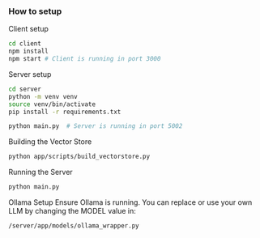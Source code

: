 ### How to setup

Client setup

```bash
cd client
npm install
npm start # Client is running in port 3000
```

Server setup
```bash
cd server
python -m venv venv
source venv/bin/activate
pip install -r requirements.txt

python main.py  # Server is running in port 5002
```

Building the Vector Store
```bash
python app/scripts/build_vectorstore.py
```

Running the Server
```bash
python main.py  
```

Ollama Setup
Ensure Ollama is running.
You can replace or use your own LLM by changing the MODEL value in:
```bash
/server/app/models/ollama_wrapper.py
```

